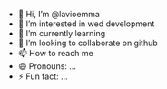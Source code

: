 - 👋 Hi, I’m @lavioemma
- 👀 I’m interested in wed development 
- 🌱 I’m currently learning 
- 💞️ I’m looking to collaborate on github
- 📫 How to reach me 
- 😄 Pronouns: ...
- ⚡ Fun fact: ...

<!---
lavioemma/lavioemma is a ✨ special ✨ repository because its `README.md` (this file) appears on your GitHub profile.
You can click the Preview link to take a look at your changes.
--->
